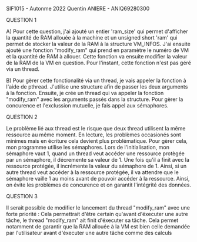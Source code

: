 SIF1015 - Autonme 2022
Quentin ANIERE - ANIQ69280300

QUESTION 1

A) Pour cette question, j'ai ajouté un entier 'ram_size' qui permet d'afficher la quantité de RAM allouée à la machine et un unsigned short 'ram' qui permet de stocker la valeur de la RAM à la structure VM_INFOS. J'ai ensuite ajouté une fonction "modify_ram" qui prend en paramètre le numéro de VM et la quantité de RAM à allouer. Cette fonction va ensuite modifier la valeur de la RAM de la VM en question. Pour l'instant, cette fonction n'est pas géré via un thread.

B) Pour gèrer cette fonctionalité via un thread, je vais appeler la fonction à l'aide de pthread. J'utilise une structure afin de passer les deux arguments à la fonction. Ensuite, je crée un thread qui va appeler la fonction "modify_ram" avec les arguments passés dans la structure. Pour gèrer la concurence et l'exclussion mutuelle, je fais appel aux sémaphores.

QUESTION 2

Le problème lié aux thread est le risque que deux thread utilisent la même ressource au même moment. En lecture, les problèmes occasionés sont minimes mais en écriture cela devient plus problématique. Pour gèrer cela, mon programme utilise les sémaphores. Lors de l'initialisation, mon sémaphore vaut 1, quand un thread veut accéder une ressource protègée par un sémaphore, il décremente sa valeur de 1. Une fois qu'il a finit avec la ressource protégée, il incrémente la valeur du sémaphore de 1. Ainsi, si un autre thread veut accéder à la ressource protégée, il va attendre que le sémaphore vaille 1 au moins  avant de pouvoir accéder à la ressource. Ainsi, on évite les problèmes de concurence et on garantit l'intégrité des données.

QUESTION 3

Il serait possible de modifier le lancement du thread "modify_ram" avec une forte priorité : Cela permettrait d'être certain qu'avant d'éxecuter une autre tâche, le thread "modify_ram" ait finit d'éxecuter sa tâche. Cela permet notamment de garantir que la RAM allouée à la VM est bien celle demandée par l'utilisateur avant d'éxecuter une autre tâche comme des calculs